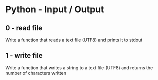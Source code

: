 # Python - Input / Output

## 0 - read file
Write a function that reads a text file (UTF8) and prints it to stdout

## 1 - write file
Write a function that writes a string to a text file (UTF8) and returns the number of characters written
